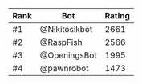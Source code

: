 Rank|Bot|Rating
---|---|---
#1|@Nikitosikbot|2661
#2|@RaspFish|2566
#3|@OpeningsBot|1995
#4|@pawnrobot|1473
